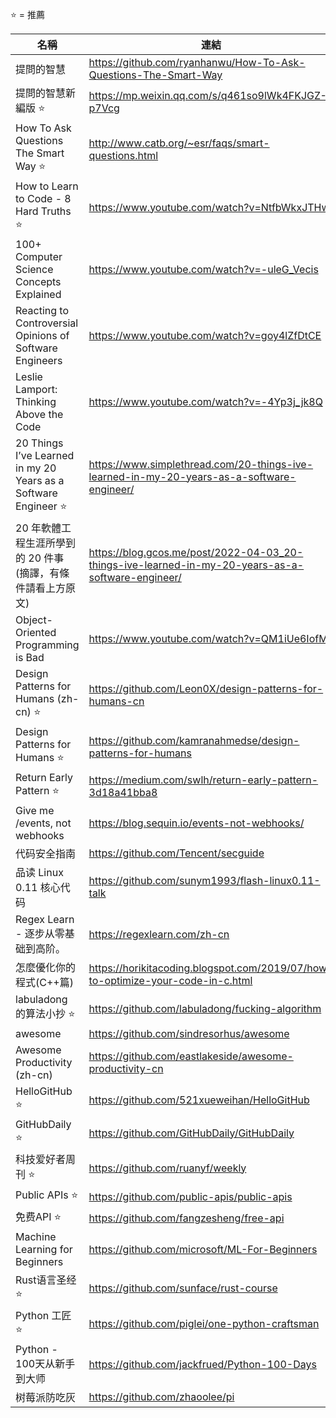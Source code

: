 ⭐ = 推薦

|名稱|連結|
|-|-|
|提問的智慧|https://github.com/ryanhanwu/How-To-Ask-Questions-The-Smart-Way|
|提問的智慧新編版 ⭐|https://mp.weixin.qq.com/s/q461so9lWk4FKJGZ-p7Vcg|
|How To Ask Questions The Smart Way ⭐|http://www.catb.org/~esr/faqs/smart-questions.html|
|How to Learn to Code - 8 Hard Truths ⭐|https://www.youtube.com/watch?v=NtfbWkxJTHw|
|100+ Computer Science Concepts Explained|https://www.youtube.com/watch?v=-uleG_Vecis|
|Reacting to Controversial Opinions of Software Engineers|https://www.youtube.com/watch?v=goy4lZfDtCE|
|Leslie Lamport: Thinking Above the Code|https://www.youtube.com/watch?v=-4Yp3j_jk8Q|
|20 Things I’ve Learned in my 20 Years as a Software Engineer ⭐|https://www.simplethread.com/20-things-ive-learned-in-my-20-years-as-a-software-engineer/|
|20 年軟體工程生涯所學到的 20 件事 (摘譯，有條件請看上方原文)|https://blog.gcos.me/post/2022-04-03_20-things-ive-learned-in-my-20-years-as-a-software-engineer/|
|Object-Oriented Programming is Bad|https://www.youtube.com/watch?v=QM1iUe6IofM|
|Design Patterns for Humans (zh-cn) ⭐|https://github.com/Leon0X/design-patterns-for-humans-cn|
|Design Patterns for Humans ⭐|https://github.com/kamranahmedse/design-patterns-for-humans|
|Return Early Pattern ⭐|https://medium.com/swlh/return-early-pattern-3d18a41bba8|
|Give me /events, not webhooks|https://blog.sequin.io/events-not-webhooks/|
|代码安全指南|https://github.com/Tencent/secguide|
|品读 Linux 0.11 核心代码|https://github.com/sunym1993/flash-linux0.11-talk|
|Regex Learn - 逐步从零基础到高阶。|https://regexlearn.com/zh-cn|
|怎麼優化你的程式(C++篇)|https://horikitacoding.blogspot.com/2019/07/how-to-optimize-your-code-in-c.html|
|labuladong 的算法小抄 ⭐|https://github.com/labuladong/fucking-algorithm|
|awesome|https://github.com/sindresorhus/awesome|
|Awesome Productivity (zh-cn)|https://github.com/eastlakeside/awesome-productivity-cn|
|HelloGitHub ⭐|https://github.com/521xueweihan/HelloGitHub|
|GitHubDaily ⭐|https://github.com/GitHubDaily/GitHubDaily|
|科技爱好者周刊 ⭐|https://github.com/ruanyf/weekly|
|Public APIs ⭐|https://github.com/public-apis/public-apis|
|免费API ⭐|https://github.com/fangzesheng/free-api|
|Machine Learning for Beginners|https://github.com/microsoft/ML-For-Beginners|
|Rust语言圣经 ⭐|https://github.com/sunface/rust-course|
|Python 工匠 ⭐|https://github.com/piglei/one-python-craftsman|
|Python - 100天从新手到大师|https://github.com/jackfrued/Python-100-Days|
|树莓派防吃灰|https://github.com/zhaoolee/pi|
